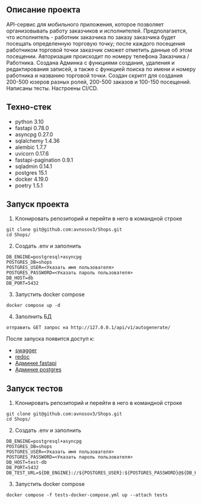 ## Описание проекта
API-сервис для мобильного приложения, которое позволяет организовывать работу заказчиков и исполнителей. Предполагается, что исполнитель - работник заказчика по заказу заказчика будет посещать определенную торговую точку; после каждого посещения работником торговой точки заказчик сможет отметить данные об этом посещении. Авторизация происходит по номеру телефона Заказчика / Работника. Создана Админка с функциями создания, удаления и редактирования записей, а также с функцией поиска по имени и номеру работника и названию торговой точки. Создан скрипт для создания 200-500 юзеров разных ролей, 200-500 заказов и 100-150 посещений. Написаны тесты. Настроены CI/CD.

## Техно-стек
* python 3.10
* fastapi 0.78.0
* asyncpg 0.27.0
* sqlalchemy 1.4.36
* alembic 1.7.7
* uvicorn 0.17.6
* fastapi-pagination 0.9.1
* sqladmin 0.14.1
* postgres 15.1
* docker 4.19.0
* poetry 1.5.1

## Запуск проекта
1. Клонировать репозиторий и перейти в него в командной строке
```
git clone git@github.com:avnosov3/Shops.git
cd Shops/
```

2. Создать .env и заполнить
```
DB_ENGINE=postgresql+asyncpg
POSTGRES_DB=shops
POSTGRES_USER=<Указать имя пользователя>
POSTGRES_PASSWORD=<Указать пароль пользователя>
DB_HOST=db
DB_PORT=5432
```
3. Запустить docker compose
```
docker compose up -d
```
4. Заполнить БД
```
отправить GET запрос на http://127.0.0.1/api/v1/autogenerate/
```

После запуска появится доступ к:
* [swagger](http://127.0.0.1/docs/)
* [redoc](http://127.0.0.1/redoc/)
* [Админке fastapi](http://127.0.0.1/admin/)
* [Админке postgres](http://127.0.0.1/adminer/)

## Запуск тестов

1. Клонировать репозиторий и перейти в него в командной строке
```
git clone git@github.com:avnosov3/Shops.git
cd Shops/
```

2. Создать .env и заполнить
```
DB_ENGINE=postgresql+asyncpg
POSTGRES_DB=shops
POSTGRES_USER=<Указать имя пользователя>
POSTGRES_PASSWORD=<Указать пароль пользователя>
DB_HOST=test-db
DB_PORT=5432
DB_TEST_URL=${DB_ENGINE}://${POSTGRES_USER}:${POSTGRES_PASSWORD}@${DB_HOST}:${DB_PORT}/${POSTGRES_DB}
```
3. Запустить docker compose
```
docker compose -f tests-docker-compose.yml up --attach tests
```
